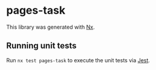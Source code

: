 # pages-task

This library was generated with [Nx](https://nx.dev).

## Running unit tests

Run `nx test pages-task` to execute the unit tests via [Jest](https://jestjs.io).
